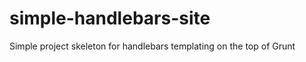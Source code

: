 simple-handlebars-site
======================

Simple project skeleton for handlebars templating on the top of Grunt
